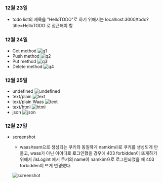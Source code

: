### 12월 23일
* todo list의 제목을 "HelloTODO"로 하기 위해서는 localhost:3000/todo?title=HelloTODO 로 접근해야 함


### 12월 24일
* Get method
 ![q1](./image/repo_12_24_1.png)
* Push method
 ![q2](./image/repo_12_24_2.png)
* Put method
 ![q3](./image/repo_12_24_3.png)
* Delete method
 ![q4](./image/repo_12_24_4.png)


 ### 12월 25일
* undefined
 ![undefined](./image/repo_12_25_undefined.png)
* text/plain
 ![text](./image/repo_12_25_text.png)
* text/plain Waas
 ![text](./image/repo_12_25_text_image.png)  
* text/html
 ![html](./image/repo_12_25_html.png)
* json
 ![json](./image/repo_12_25_json.png)

 ### 12월 27일 
* screenshot
    * waas/team으로 생성되는 쿠키와 동일하게 namkim/il로 쿠키를 생성되게 만들고, waas가 아닌 아이디로 로그인했을 경우에 403 forbidden이 뜨게하기 위해서 /isLogint 에서 쿠키의 name이 namkim으로 로그인되었을 때 403 forbidden이 뜨게 변경했다.
    
    ![screenshot](./image/repo_12_27.png)

